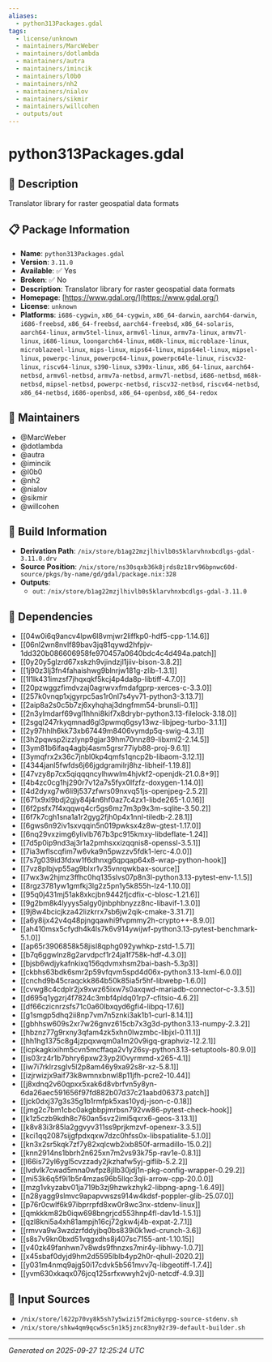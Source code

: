 ```yaml
---
aliases:
  - python313Packages.gdal
tags:
  - license/unknown
  - maintainers/MarcWeber
  - maintainers/dotlambda
  - maintainers/autra
  - maintainers/imincik
  - maintainers/l0b0
  - maintainers/nh2
  - maintainers/nialov
  - maintainers/sikmir
  - maintainers/willcohen
  - outputs/out
---
```


# python313Packages.gdal

## 📝 Description

Translator library for raster geospatial data formats

## 📋 Package Information

- **Name**: `python313Packages.gdal`
- **Version**: `3.11.0`
- **Available**: ✅ Yes
- **Broken**: ✅ No
- **Description**: Translator library for raster geospatial data formats
- **Homepage**: [https://www.gdal.org/](https://www.gdal.org/)
- **License**: `unknown`
- **Platforms**: `i686-cygwin`, `x86_64-cygwin`, `x86_64-darwin`, `aarch64-darwin`, `i686-freebsd`, `x86_64-freebsd`, `aarch64-freebsd`, `x86_64-solaris`, `aarch64-linux`, `armv5tel-linux`, `armv6l-linux`, `armv7a-linux`, `armv7l-linux`, `i686-linux`, `loongarch64-linux`, `m68k-linux`, `microblaze-linux`, `microblazeel-linux`, `mips-linux`, `mips64-linux`, `mips64el-linux`, `mipsel-linux`, `powerpc-linux`, `powerpc64-linux`, `powerpc64le-linux`, `riscv32-linux`, `riscv64-linux`, `s390-linux`, `s390x-linux`, `x86_64-linux`, `aarch64-netbsd`, `armv6l-netbsd`, `armv7a-netbsd`, `armv7l-netbsd`, `i686-netbsd`, `m68k-netbsd`, `mipsel-netbsd`, `powerpc-netbsd`, `riscv32-netbsd`, `riscv64-netbsd`, `x86_64-netbsd`, `i686-openbsd`, `x86_64-openbsd`, `x86_64-redox`
## 👥 Maintainers

- @MarcWeber
- @dotlambda
- @autra
- @imincik
- @l0b0
- @nh2
- @nialov
- @sikmir
- @willcohen


## 🔧 Build Information

- **Derivation Path**: `/nix/store/b1ag22mzjlhivlb0s5klarvhnxbcdlgs-gdal-3.11.0.drv`
- **Source Position**: `/nix/store/ns30sqxb36k8jrds8z18rv96bpnwc60d-source/pkgs/by-name/gd/gdal/package.nix:328`
- **Outputs**:
  - `out`:  `/nix/store/b1ag22mzjlhivlb0s5klarvhnxbcdlgs-gdal-3.11.0`

## 🔗 Dependencies

- [[04w0i6q9ancv4lpw6l8vmjwr2liffkp0-hdf5-cpp-1.14.6]]
- [[06nl2wn8nvlf89bav3jq81qywd2hfpjv-1dd320b086606958fe970457a0640bdc4c4d494a.patch]]
- [[0y20y5glzrd67xskzh9vjindzjl1jiiv-bison-3.8.2]]
- [[1j90z3lj3fn4fahaishwg9blnrjw181g-zlib-1.3.1]]
- [[1l1lk431imzsf7jhqxqkf5kcj4p4da8p-libtiff-4.7.0]]
- [[20pzwggzfimdvzaj0agrwvxfmdafgprp-xerces-c-3.3.0]]
- [[257k0vnqp1xjgyrpc5as1r0nl7s4yv71-python3-3.13.7]]
- [[2aip8a2s0c5b7zj6xyhqhaj3dngfmm54-brunsli-0.1]]
- [[2n3ylmdarf69vgl1hhni8kif7x8drybr-python3.13-filelock-3.18.0]]
- [[2sgql247rkyqmnad6gl3pwmq6gsy13wz-libjpeg-turbo-3.1.1]]
- [[2y97hhlh6kk73xb67449m8406vymdp5q-swig-4.3.1]]
- [[3h2pqwsp2izzlynp9gjar39hm70nnz89-libxml2-2.14.5]]
- [[3ym81b6ifaq4agbj4asm5grsr77iyb88-proj-9.6.1]]
- [[3ymqfrx2x36c7jnbl0kp4qmfs1qncp2b-libaom-3.12.1]]
- [[4344janl5fwfds6j66jgdgramilrj8hz-libheif-1.19.8]]
- [[47vzy8p7cx5qiqqqncylhwwlm4hjvkf2-openjdk-21.0.8+9]]
- [[4b4zc0cg1hj290r7v12a7s5fyx0lfzfz-doxygen-1.14.0]]
- [[4d2dyxg7w6li9j537zfwrs09nxvq51js-openjpeg-2.5.2]]
- [[671x9xl9bdj2gjy84j4n6hf0az7c4zx1-libde265-1.0.16]]
- [[6f2psfx7f4xqqwq4cr5gs6mz7m3p9x3m-sqlite-3.50.2]]
- [[6f7k7cgh1sna1a1r2gyg2fjh0p4x1nnl-tiledb-2.28.1]]
- [[6gws6n92iv1sxvqqin5n019pwksx4z8w-gtest-1.17.0]]
- [[6nq29vxzimg6ylivlb767b3pc915kmxy-libdeflate-1.24]]
- [[7d5p0ip9nd3aj3r1a2pmhsxxizqqnis8-openssl-3.5.1]]
- [[7ia3wflscqfim7w6vka9n5pwzzv5fdk1-lerc-4.0.0]]
- [[7s7g039id3fdxw1f6dhnxg6qpqap64x8-wrap-python-hook]]
- [[7vz8plbjvp55ag9blxr1v35vnrqwkbax-source]]
- [[7wx3w2hjmz3ffhc0hq135slvs07p8n3l-python3.13-pytest-env-1.1.5]]
- [[8rgz3781yw1gmfkj3lg2z5pn1y5k855h-lz4-1.10.0]]
- [[95q0j431mj51ak8xkcjbn9442fjcdfix-c-blosc-1.21.6]]
- [[9g2bm8k4lyyys5algy0jnbphbnyzz8nc-libavif-1.3.0]]
- [[9j8w4bcicjkza42lizkrrx7sb6jw2qik-cmake-3.31.7]]
- [[a6y8ijx42v4q48pjngqawhi9fvpmmy2h-crypto++-8.9.0]]
- [[ah410msx5cfydh4k4ls7k6v914ywijwf-python3.13-pytest-benchmark-5.1.0]]
- [[ap65r3906858k58jisl8qphg092ywhkp-zstd-1.5.7]]
- [[b7q6ggwlnz8g2arvdpcf1r24ja1f758k-hdf-4.3.0]]
- [[bjsb6wdjykafnkixq156qdvmxhsm2bai-bash-5.3p3]]
- [[ckbhs63bdk6smr2p59vfqvm5spd4d06x-python3.13-lxml-6.0.0]]
- [[cnchd9b45craqckk864b50k85ia5r5hf-libwebp-1.6.0]]
- [[cvwg8c4cdplr2jx9xwz65ixw7s0axqwd-mariadb-connector-c-3.3.5]]
- [[d695q1ygzrj4f7824c3mbf4pldq01rp7-cfitsio-4.6.2]]
- [[df66czicnrzsfs71c0a60lbxqyd6gfi4-libpq-17.6]]
- [[g1smgp5dhq2ii8np7vm7n5znki3ak1b1-curl-8.14.1]]
- [[gbhhsw609s2xr7w26gnvz615cb7x3g3d-python3.13-numpy-2.3.2]]
- [[hbznz77g9rxny3qfam4zk5xhn0lwzmbc-libjxl-0.11.1]]
- [[hh1hg1375c8g4jzpqxwqm0a1m20v9igq-graphviz-12.2.1]]
- [[icpkagkixihm5cvn5mcffaqa2v1y26sy-python3.13-setuptools-80.9.0]]
- [[is03rz4r1b7bhry6pxw23yp2l0vyrmmd-x265-4.1]]
- [[iw7i7rklrzsglv5l2p8am46y9xa92s8r-xz-5.8.1]]
- [[izjrwizjx9aif73k8wmnxbnwl8p11jfh-pcre2-10.44]]
- [[j8xdnq2v60qpxx5xak6d8vbrfvn5y8yn-6da26aec591656f97fd882b07d37c21aabd06373.patch]]
- [[jck0dxj37g3s35g1b1rmfpk5xas10ydj-json-c-0.18]]
- [[jmg2c7bm1cbc0akgbbpjmrbsn792vw86-pytest-check-hook]]
- [[k1z5czb9kdh8c760an5svz2imi5qxrx6-geos-3.13.1]]
- [[k8v83i3r85la2ggvyv311ss9prjkmzvf-openexr-3.3.5]]
- [[kci1qq2087sijgfpdxqxw7dzc0hfss0x-libspatialite-5.1.0]]
- [[kn3x2sr5kqk7zf7y82xqlcwb2ixb850f-armadillo-15.0.2]]
- [[knn2914ns1bbrh2n625xn7m2vs93k75p-rav1e-0.8.1]]
- [[l66is72yl6ygl5cvzzady2jkzhafw5yj-giflib-5.2.2]]
- [[lvdvlk7cwad5mna0wfpz8jllb30jdj1n-pkg-config-wrapper-0.29.2]]
- [[mi53k6q5f9i1b5r4mzas96b5llqc3qli-arrow-cpp-20.0.0]]
- [[mzg1vkyzabv01ja719b3zj9hzwkzhyk2-libpng-apng-1.6.49]]
- [[n28yagg9slmvc9apapvwszs914w4kdsf-poppler-glib-25.07.0]]
- [[p76r0cwlf6k97ibprrpfd8xw0r8wc3nx-stdenv-linux]]
- [[qmkkkm82b0iqw698bngrjcd553hnp4fl-dav1d-1.5.1]]
- [[qzl8kni5a4xh81ampjh16cj72gkw4j4b-expat-2.7.1]]
- [[rmvva9w3wzdzrfddyjbq0bs839i0k1wd-crunch-3.6]]
- [[s8s7v9kn0bxd51vqgxdhs8j407sc7155-ant-1.10.15]]
- [[v40zk49fanhwn7v8wds9fhnzxs7mir4y-libhwy-1.0.7]]
- [[x45sbaf0dyjd9hm2d5595lblb4yp2h0r-qhull-2020.2]]
- [[y031m4nmq9ajg50i17cdvk5b561mvv7q-libgeotiff-1.7.4]]
- [[yvm630xkaqx076jcq125srfxwwyh2vj0-netcdf-4.9.3]]

## 📁 Input Sources

- `/nix/store/l622p70vy8k5sh7y5wizi5f2mic6ynpg-source-stdenv.sh`
- `/nix/store/shkw4qm9qcw5sc5n1k5jznc83ny02r39-default-builder.sh`

---
*Generated on 2025-09-27 12:25:24 UTC*
